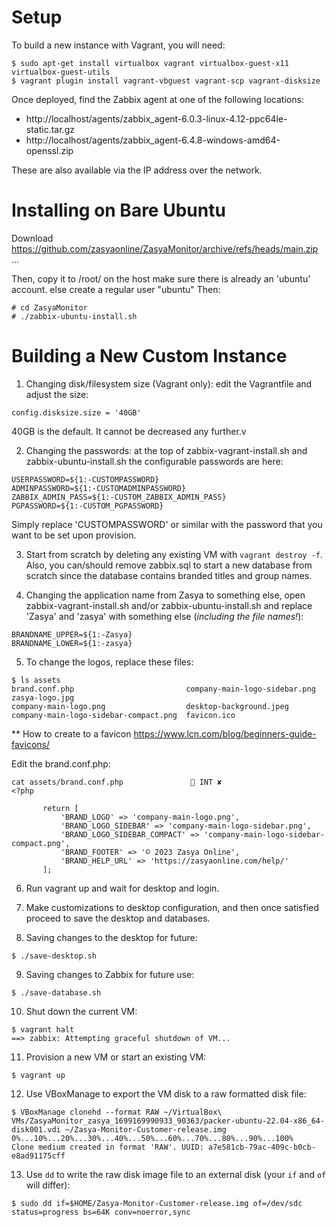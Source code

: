 # Setup

To build a new instance with Vagrant, you will need:
```
$ sudo apt-get install virtualbox vagrant virtualbox-guest-x11 virtualbox-guest-utils
$ vagrant plugin install vagrant-vbguest vagrant-scp vagrant-disksize
```

Once deployed, find the Zabbix agent at one of the following locations:

- http://localhost/agents/zabbix_agent-6.0.3-linux-4.12-ppc64le-static.tar.gz
- http://localhost/agents/zabbix_agent-6.4.8-windows-amd64-openssl.zip

These are also available via the IP address over the network.

# Installing on Bare Ubuntu

Download https://github.com/zasyaonline/ZasyaMonitor/archive/refs/heads/main.zip ...

Then, copy it to /root/ on the host 
make sure there is already an 'ubuntu' account. 
else create a regular user "ubuntu"
Then:
```
# cd ZasyaMonitor
# ./zabbix-ubuntu-install.sh
```

# Building a New Custom Instance


1. Changing disk/filesystem size (Vagrant only): edit the Vagrantfile and adjust the size:
```
config.disksize.size = '40GB'
```
40GB is the default. It cannot be decreased any further.v

2. Changing the passwords: at the top of zabbix-vagrant-install.sh and zabbix-ubuntu-install.sh the configurable passwords are here:
```
USERPASSWORD=${1:-CUSTOMPASSWORD}
ADMINPASSWORD=${1:-CUSTOMADMINPASSWORD}
ZABBIX_ADMIN_PASS=${1:-CUSTOM_ZABBIX_ADMIN_PASS}
PGPASSWORD=${1:-CUSTOM_PGPASSWORD}
```
Simply replace 'CUSTOMPASSWORD' or similar with the password that you want to be set upon provision.

3. Start from scratch by deleting any existing VM with `vagrant destroy -f`. Also, you can/should remove zabbix.sql to start a new database from scratch since the database contains branded titles and group names.

4. Changing the application name from Zasya to something else, open zabbix-vagrant-install.sh and/or zabbix-ubuntu-install.sh and replace 'Zasya' and 'zasya' with something else (*including the file names!*):
```
BRANDNAME_UPPER=${1:-Zasya}
BRANDNAME_LOWER=${1:-zasya}
```
5. To change the logos, replace these files:
```
$ ls assets
brand.conf.php                         company-main-logo-sidebar.png  zasya-logo.jpg
company-main-logo.png                  desktop-background.jpeg
company-main-logo-sidebar-compact.png  favicon.ico
```

** How to create to a favicon
https://www.lcn.com/blog/beginners-guide-favicons/


Edit the brand.conf.php:

```
cat assets/brand.conf.php                INT ✘ 
<?php

       return [
           'BRAND_LOGO' => 'company-main-logo.png',
           'BRAND_LOGO_SIDEBAR' => 'company-main-logo-sidebar.png',
           'BRAND_LOGO_SIDEBAR_COMPACT' => 'company-main-logo-sidebar-compact.png',
           'BRAND_FOOTER' => '© 2023 Zasya Online',
           'BRAND_HELP_URL' => 'https://zasyaonline.com/help/'
       ];
```

6. Run vagrant up and wait for desktop and login.

7. Make customizations to desktop configuration, and then once satisfied proceed to save the desktop and databases.

8. Saving changes to the desktop for future:
```
$ ./save-desktop.sh 
```

9. Saving changes to Zabbix for future use:
```
$ ./save-database.sh 
```

10. Shut down the current VM:

```
$ vagrant halt
==> zabbix: Attempting graceful shutdown of VM...
```
11. Provision a new VM or start an existing VM: 

```
$ vagrant up
```
12. Use VBoxManage to export the VM disk to a raw formatted disk file:

```
$ VBoxManage clonehd --format RAW ~/VirtualBox\ VMs/ZasyaMonitor_zasya_1699169990933_90363/packer-ubuntu-22.04-x86_64-disk001.vdi ~/Zasya-Monitor-Customer-release.img
0%...10%...20%...30%...40%...50%...60%...70%...80%...90%...100%
Clone medium created in format 'RAW'. UUID: a7e581cb-79ac-409c-b0cb-e8ad91175cff
```

13. Use `dd` to write the raw disk image file to an external disk (your `if` and `of` will differ):

```
$ sudo dd if=$HOME/Zasya-Monitor-Customer-release.img of=/dev/sdc status=progress bs=64K conv=noerror,sync
```
